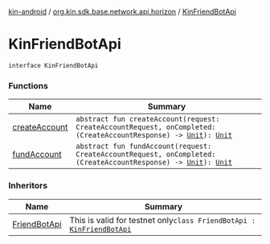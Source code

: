 [kin-android](../../index.md) / [org.kin.sdk.base.network.api.horizon](../index.md) / [KinFriendBotApi](./index.md)

# KinFriendBotApi

`interface KinFriendBotApi`

### Functions

| Name | Summary |
|---|---|
| [createAccount](create-account.md) | `abstract fun createAccount(request: CreateAccountRequest, onCompleted: (CreateAccountResponse) -> `[`Unit`](https://kotlinlang.org/api/latest/jvm/stdlib/kotlin/-unit/index.html)`): `[`Unit`](https://kotlinlang.org/api/latest/jvm/stdlib/kotlin/-unit/index.html) |
| [fundAccount](fund-account.md) | `abstract fun fundAccount(request: CreateAccountRequest, onCompleted: (CreateAccountResponse) -> `[`Unit`](https://kotlinlang.org/api/latest/jvm/stdlib/kotlin/-unit/index.html)`): `[`Unit`](https://kotlinlang.org/api/latest/jvm/stdlib/kotlin/-unit/index.html) |

### Inheritors

| Name | Summary |
|---|---|
| [FriendBotApi](../../org.kin.sdk.base.network.api/-friend-bot-api/index.md) | This is valid for testnet only`class FriendBotApi : `[`KinFriendBotApi`](./index.md) |

